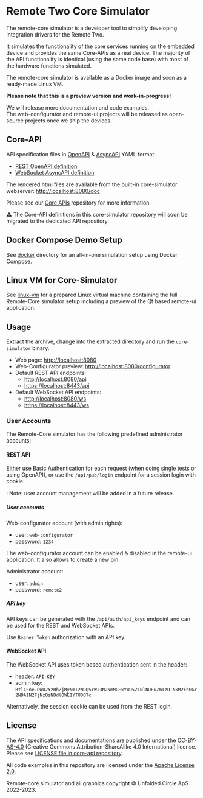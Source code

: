 # Remote Two Core Simulator

The remote-core simulator is a developer tool to simplify developing integration drivers for the Remote Two.

It simulates the functionality of the core services running on the embedded device and provides the same Core-APIs
as a real device. The majority of the API functionality is identical (using the same code base) with most of the
hardware functions simulated.

The remote-core simulator is available as a Docker image and soon as a ready-made Linux VM.

**Please note that this is a preview version and work-in-progress!**

We will release more documentation and code examples.  
The web-configurator and remote-ui projects will be released as open-source projects once we ship the devices.

## Core-API

API specification files in [OpenAPI](https://swagger.io/specification/) & [AsyncAPI](https://www.asyncapi.com/)
YAML format:

- [REST OpenAPI definition](core-api/rest/openapi.yaml)
- [WebSocket AsyncAPI definition](core-api/websocket/asyncapi.yaml)

The rendered html files are available from the built-in core-simulator webserver: <http://localhost:8080/doc>

Please see our [Core APIs](https://github.com/unfoldedcircle/core-api) repository for more information.

⚠️ The Core-API definitions in this core-simulator repository will soon be migrated to the dedicated API repository.

## Docker Compose Demo Setup

See [docker](docker) directory for an all-in-one simulation setup using Docker Compose.

## Linux VM for Core-Simulator

See [linux-vm](linux-vm) for a prepared Linux virtual machine containing the full Remote-Core simulator setup including
a preview of the Qt based remote-ui application.

## Usage

Extract the archive, change into the extracted directory and run the `core-simulator` binary.

- Web page: <http://localhost:8080>
- Web-Configurator preview: <http://localhost:8080/configurator>
- Default REST API endpoints:
  - <http://localhost:8080/api>
  - <https://localhost:8443/api>
- Default WebSocket API endpoints:
  - <http://localhost:8080/ws>
  - <https://localhost:8443/ws>

### User Accounts

The Remote-Core simulator has the following predefined administrator accounts:

#### REST API

Either use Basic Authentication for each request (when doing single tests or using OpenAPI), or use the `/api/pub/login`
endpoint for a session login with cookie.

ℹ️ Note: user account management will be added in a future release.

##### User accounts

Web-configurator account (with admin rights):
- user: `web-configurator`
- password: `1234`

The web-configurator account can be enabled & disabled in the remote-ui application. It also allows to create a new pin.

Administrator account:
- user: `admin`
- password: `remote2`

##### API key

API keys can be generated with the `/api/auth/api_keys` endpoint and can be used for the REST and WebSocket APIs.

Use `Bearer Token` authorization with an API key.

#### WebSocket API

The WebSocket API uses token based authentication sent in the header:

- header: `API-KEY`
- admin key: `BtlCEne.OWU2YzBhZjMyNmI2NDQ5YWI3N2NmMGExYWU5ZTNlNDEuZmIzOTNkM2FhOGY2NDA1N2FjNzQzNDdlOWE1YTU0OTc`

Alternatively, the session cookie can be used from the REST login.

## License

The API specifications and documentations are published under the [CC-BY-AS-4.0](https://creativecommons.org/licenses/by-sa/4.0/)
(Creative Commons Attribution-ShareAlike 4.0 International) license.  
Please see [LICENSE file in core-api repository](https://github.com/unfoldedcircle/core-api/blob/main/LICENSE).  

All code examples in this repository are licensed under the [Apache License 2.0](https://www.apache.org/licenses/LICENSE-2.0).  

Remote-core simulator and all graphics copyright © Unfolded Circle ApS 2022-2023.
 